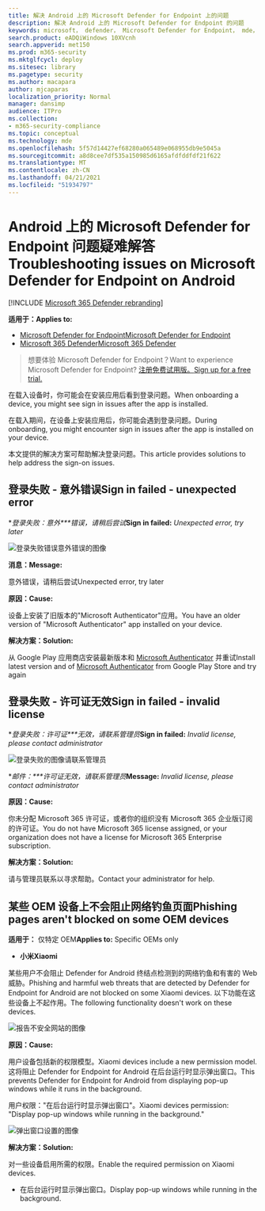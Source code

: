 ```yaml
---
title: 解决 Android 上的 Microsoft Defender for Endpoint 上的问题
description: 解决 Android 上的 Microsoft Defender for Endpoint 的问题
keywords: microsoft， defender， Microsoft Defender for Endpoint， mde， android， 云， 连接， 通信
search.product: eADQiWindows 10XVcnh
search.appverid: met150
ms.prod: m365-security
ms.mktglfcycl: deploy
ms.sitesec: library
ms.pagetype: security
ms.author: macapara
author: mjcaparas
localization_priority: Normal
manager: dansimp
audience: ITPro
ms.collection:
- m365-security-compliance
ms.topic: conceptual
ms.technology: mde
ms.openlocfilehash: 5f57d14427ef68280a065489e068955db9e5045a
ms.sourcegitcommit: a8d8cee7df535a150985d6165afdfddfdf21f622
ms.translationtype: MT
ms.contentlocale: zh-CN
ms.lasthandoff: 04/21/2021
ms.locfileid: "51934797"
---
```

# <a name="troubleshooting-issues-on-microsoft-defender-for-endpoint-on-android"></a><span data-ttu-id="98957-104">Android 上的 Microsoft Defender for Endpoint 问题疑难解答</span><span class="sxs-lookup"><span data-stu-id="98957-104">Troubleshooting issues on Microsoft Defender for Endpoint on Android</span></span>

[!INCLUDE [Microsoft 365 Defender rebranding](../../includes/microsoft-defender.md)]

<span data-ttu-id="98957-105">**适用于：**</span><span class="sxs-lookup"><span data-stu-id="98957-105">**Applies to:**</span></span>
- [<span data-ttu-id="98957-106">Microsoft Defender for Endpoint</span><span class="sxs-lookup"><span data-stu-id="98957-106">Microsoft Defender for Endpoint</span></span>](https://go.microsoft.com/fwlink/p/?linkid=2154037)
- [<span data-ttu-id="98957-107">Microsoft 365 Defender</span><span class="sxs-lookup"><span data-stu-id="98957-107">Microsoft 365 Defender</span></span>](https://go.microsoft.com/fwlink/?linkid=2118804)

> <span data-ttu-id="98957-108">想要体验 Microsoft Defender for Endpoint？</span><span class="sxs-lookup"><span data-stu-id="98957-108">Want to experience Microsoft Defender for Endpoint?</span></span> [<span data-ttu-id="98957-109">注册免费试用版。</span><span class="sxs-lookup"><span data-stu-id="98957-109">Sign up for a free trial.</span></span>](https://www.microsoft.com/microsoft-365/windows/microsoft-defender-atp?ocid=docs-wdatp-exposedapis-abovefoldlink) 

<span data-ttu-id="98957-110">在载入设备时，你可能会在安装应用后看到登录问题。</span><span class="sxs-lookup"><span data-stu-id="98957-110">When onboarding a device, you might see sign in issues after the app is installed.</span></span>

<span data-ttu-id="98957-111">在载入期间，在设备上安装应用后，你可能会遇到登录问题。</span><span class="sxs-lookup"><span data-stu-id="98957-111">During onboarding, you might encounter sign in issues after the app is installed on your device.</span></span>

<span data-ttu-id="98957-112">本文提供的解决方案可帮助解决登录问题。</span><span class="sxs-lookup"><span data-stu-id="98957-112">This article provides solutions to help address the sign-on issues.</span></span>  

## <a name="sign-in-failed---unexpected-error"></a><span data-ttu-id="98957-113">登录失败 - 意外错误</span><span class="sxs-lookup"><span data-stu-id="98957-113">Sign in failed - unexpected error</span></span>
<span data-ttu-id="98957-114">\**登录失败：意外\*\*\*错误，请稍后尝试*</span><span class="sxs-lookup"><span data-stu-id="98957-114">**Sign in failed:** *Unexpected error, try later*</span></span>

![登录失败错误意外错误的图像](images/f9c3bad127d636c1f150d79814f35d4c.png)

<span data-ttu-id="98957-116">**消息：**</span><span class="sxs-lookup"><span data-stu-id="98957-116">**Message:**</span></span>

<span data-ttu-id="98957-117">意外错误，请稍后尝试</span><span class="sxs-lookup"><span data-stu-id="98957-117">Unexpected error, try later</span></span>

<span data-ttu-id="98957-118">**原因：**</span><span class="sxs-lookup"><span data-stu-id="98957-118">**Cause:**</span></span>

<span data-ttu-id="98957-119">设备上安装了旧版本的"Microsoft Authenticator"应用。</span><span class="sxs-lookup"><span data-stu-id="98957-119">You have an older version of "Microsoft Authenticator" app installed on your device.</span></span>

<span data-ttu-id="98957-120">**解决方案：**</span><span class="sxs-lookup"><span data-stu-id="98957-120">**Solution:**</span></span>

<span data-ttu-id="98957-121">从 Google Play 应用商店安装最新版本和 [Microsoft Authenticator](https://play.google.com/store/apps/details?androidid=com.azure.authenticator) 并重试</span><span class="sxs-lookup"><span data-stu-id="98957-121">Install latest version and of [Microsoft Authenticator](https://play.google.com/store/apps/details?androidid=com.azure.authenticator) from Google Play Store and try again</span></span>

## <a name="sign-in-failed---invalid-license"></a><span data-ttu-id="98957-122">登录失败 - 许可证无效</span><span class="sxs-lookup"><span data-stu-id="98957-122">Sign in failed - invalid license</span></span>

<span data-ttu-id="98957-123">\**登录失败：许可证\*\*\*无效，请联系管理员*</span><span class="sxs-lookup"><span data-stu-id="98957-123">**Sign in failed:** *Invalid license, please contact administrator*</span></span>

![登录失败的图像请联系管理员](images/920e433f440fa1d3d298e6a2a43d4811.png)

<span data-ttu-id="98957-125">\**邮件：\*\*\*许可证无效，请联系管理员*</span><span class="sxs-lookup"><span data-stu-id="98957-125">**Message:** *Invalid license, please contact administrator*</span></span>

<span data-ttu-id="98957-126">**原因：**</span><span class="sxs-lookup"><span data-stu-id="98957-126">**Cause:**</span></span>

<span data-ttu-id="98957-127">你未分配 Microsoft 365 许可证，或者你的组织没有 Microsoft 365 企业版订阅的许可证。</span><span class="sxs-lookup"><span data-stu-id="98957-127">You do not have Microsoft 365 license assigned, or your organization does not have a license for Microsoft 365 Enterprise subscription.</span></span>

<span data-ttu-id="98957-128">**解决方案：**</span><span class="sxs-lookup"><span data-stu-id="98957-128">**Solution:**</span></span>

<span data-ttu-id="98957-129">请与管理员联系以寻求帮助。</span><span class="sxs-lookup"><span data-stu-id="98957-129">Contact your administrator for help.</span></span>

## <a name="phishing-pages-arent-blocked-on-some-oem-devices"></a><span data-ttu-id="98957-130">某些 OEM 设备上不会阻止网络钓鱼页面</span><span class="sxs-lookup"><span data-stu-id="98957-130">Phishing pages aren't blocked on some OEM devices</span></span>

<span data-ttu-id="98957-131">**适用于：** 仅特定 OEM</span><span class="sxs-lookup"><span data-stu-id="98957-131">**Applies to:** Specific OEMs only</span></span>

-   <span data-ttu-id="98957-132">**小米**</span><span class="sxs-lookup"><span data-stu-id="98957-132">**Xiaomi**</span></span>

<span data-ttu-id="98957-133">某些用户不会阻止 Defender for Android 终结点检测到的网络钓鱼和有害的 Web 威胁。</span><span class="sxs-lookup"><span data-stu-id="98957-133">Phishing and harmful web threats that are detected by Defender for Endpoint for Android are not blocked on some Xiaomi devices.</span></span> <span data-ttu-id="98957-134">以下功能在这些设备上不起作用。</span><span class="sxs-lookup"><span data-stu-id="98957-134">The following functionality doesn't work on these devices.</span></span>

![报告不安全网站的图像](images/0c04975c74746a5cdb085e1d9386e713.png)


<span data-ttu-id="98957-136">**原因：**</span><span class="sxs-lookup"><span data-stu-id="98957-136">**Cause:**</span></span>

<span data-ttu-id="98957-137">用户设备包括新的权限模型。</span><span class="sxs-lookup"><span data-stu-id="98957-137">Xiaomi devices include a new permission model.</span></span> <span data-ttu-id="98957-138">这将阻止 Defender for Endpoint for Android 在后台运行时显示弹出窗口。</span><span class="sxs-lookup"><span data-stu-id="98957-138">This prevents Defender for Endpoint for Android from displaying pop-up windows while it runs in the background.</span></span>

<span data-ttu-id="98957-139">用户权限："在后台运行时显示弹出窗口"。</span><span class="sxs-lookup"><span data-stu-id="98957-139">Xiaomi devices permission: "Display pop-up windows while running in the background."</span></span>

![弹出窗口设置的图像](images/6e48e7b29daf50afddcc6c8c7d59fd64.png)

<span data-ttu-id="98957-141">**解决方案：**</span><span class="sxs-lookup"><span data-stu-id="98957-141">**Solution:**</span></span>

<span data-ttu-id="98957-142">对一些设备启用所需的权限。</span><span class="sxs-lookup"><span data-stu-id="98957-142">Enable the required permission on Xiaomi devices.</span></span>

- <span data-ttu-id="98957-143">在后台运行时显示弹出窗口。</span><span class="sxs-lookup"><span data-stu-id="98957-143">Display pop-up windows while running in the background.</span></span>
